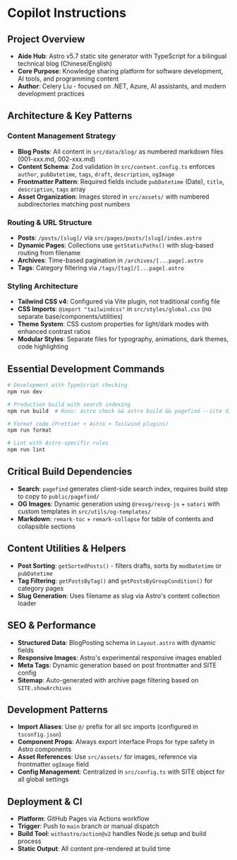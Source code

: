 # Copilot Instructions

## Project Overview

- **Aide Hub**: Astro v5.7 static site generator with TypeScript for a bilingual technical blog (Chinese/English)
- **Core Purpose**: Knowledge sharing platform for software development, AI tools, and programming content
- **Author**: Celery Liu - focused on .NET, Azure, AI assistants, and modern development practices

## Architecture & Key Patterns

### Content Management Strategy
- **Blog Posts**: All content in `src/data/blog/` as numbered markdown files (001-xxx.md, 002-xxx.md)
- **Content Schema**: Zod validation in `src/content.config.ts` enforces `author`, `pubDatetime`, `tags`, `draft`, `description`, `ogImage`
- **Frontmatter Pattern**: Required fields include `pubDatetime` (Date), `title`, `description`, `tags` array
- **Asset Organization**: Images stored in `src/assets/` with numbered subdirectories matching post numbers

### Routing & URL Structure
- **Posts**: `/posts/[slug]/` via `src/pages/posts/[slug]/index.astro` 
- **Dynamic Pages**: Collections use `getStaticPaths()` with slug-based routing from filename
- **Archives**: Time-based pagination in `/archives/[...page].astro`
- **Tags**: Category filtering via `/tags/[tag]/[...page].astro`

### Styling Architecture
- **Tailwind CSS v4**: Configured via Vite plugin, not traditional config file
- **CSS Imports**: `@import "tailwindcss"` in `src/styles/global.css` (no separate base/components/utilities)
- **Theme System**: CSS custom properties for light/dark modes with enhanced contrast ratios
- **Modular Styles**: Separate files for typography, animations, dark themes, code highlighting

## Essential Development Commands

```bash
# Development with TypeScript checking
npm run dev

# Production build with search indexing
npm run build  # Runs: astro check && astro build && pagefind --site dist && cp -r dist/pagefind public/

# Format code (Prettier + Astro + Tailwind plugins)
npm run format

# Lint with Astro-specific rules
npm run lint
```

## Critical Build Dependencies

- **Search**: `pagefind` generates client-side search index, requires build step to copy to `public/pagefind/`
- **OG Images**: Dynamic generation using `@resvg/resvg-js` + `satori` with custom templates in `src/utils/og-templates/`
- **Markdown**: `remark-toc` + `remark-collapse` for table of contents and collapsible sections

## Content Utilities & Helpers

- **Post Sorting**: `getSortedPosts()` - filters drafts, sorts by `modDatetime` or `pubDatetime`
- **Tag Filtering**: `getPostsByTag()` and `getPostsByGroupCondition()` for category pages
- **Slug Generation**: Uses filename as slug via Astro's content collection loader

## SEO & Performance

- **Structured Data**: BlogPosting schema in `Layout.astro` with dynamic fields
- **Responsive Images**: Astro's experimental responsive images enabled
- **Meta Tags**: Dynamic generation based on post frontmatter and SITE config
- **Sitemap**: Auto-generated with archive page filtering based on `SITE.showArchives`

## Development Patterns

- **Import Aliases**: Use `@/` prefix for all src imports (configured in `tsconfig.json`)
- **Component Props**: Always export interface Props for type safety in Astro components
- **Asset References**: Use `src/assets/` for images, reference via frontmatter `ogImage` field
- **Config Management**: Centralized in `src/config.ts` with SITE object for all global settings

## Deployment & CI

- **Platform**: GitHub Pages via Actions workflow
- **Trigger**: Push to `main` branch or manual dispatch
- **Build Tool**: `withastro/action@v2` handles Node.js setup and build process
- **Static Output**: All content pre-rendered at build time
